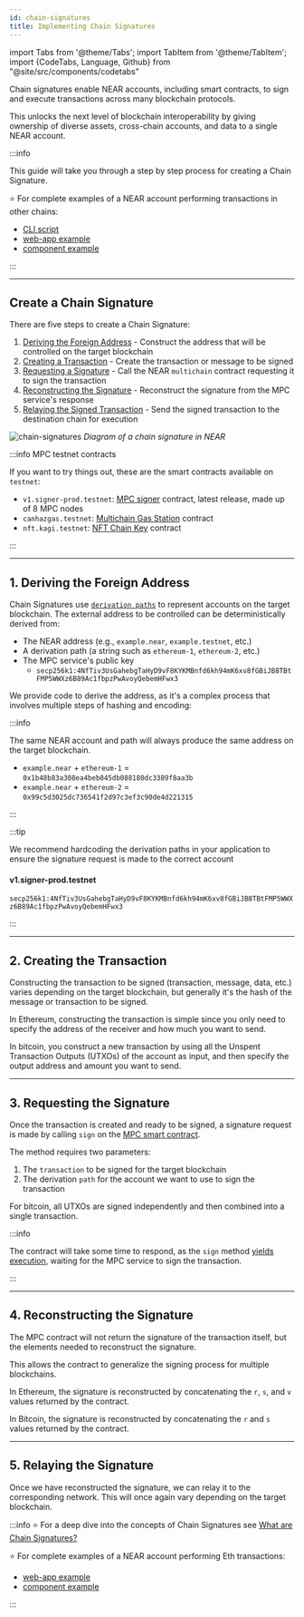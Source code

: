 ```yaml
---
id: chain-signatures
title: Implementing Chain Signatures
---
```


import Tabs from '@theme/Tabs';
import TabItem from '@theme/TabItem';
import {CodeTabs, Language, Github} from "@site/src/components/codetabs"

Chain signatures enable NEAR accounts, including smart contracts, to sign and execute transactions across many blockchain protocols.

This unlocks the next level of blockchain interoperability by giving ownership of diverse assets, cross-chain accounts, and data to a single NEAR account.

:::info

This guide will take you through a step by step process for creating a Chain Signature.

⭐️ For complete examples of a NEAR account performing transactions in other chains:

- [CLI script](https://github.com/mattlockyer/mpc-script)
- [web-app example](https://github.com/near-examples/near-multichain)
- [component example](https://test.near.social/bot.testnet/widget/chainsig-sign-eth-tx)

:::

---

## Create a Chain Signature

There are five steps to create a Chain Signature:

1. [Deriving the Foreign Address](#1-deriving-the-foreign-address) - Construct the address that will be controlled on the target blockchain
2. [Creating a Transaction](#2-creating-the-transaction) - Create the transaction or message to be signed
3. [Requesting a Signature](#3-requesting-the-signature) - Call the NEAR `multichain` contract requesting it to sign the transaction
4. [Reconstructing the Signature](#4-reconstructing-the-signature) - Reconstruct the signature from the MPC service's response
5. [Relaying the Signed Transaction](#5-relaying-the-signature) - Send the signed transaction to the destination chain for execution

![chain-signatures](/docs/assets/welcome-pages/chain-signatures-overview.png)
_Diagram of a chain signature in NEAR_

:::info MPC testnet contracts

If you want to try things out, these are the smart contracts available on `testnet`:

- `v1.signer-prod.testnet`: [MPC signer](https://github.com/near/mpc/tree/v0.2.0/contract) contract, latest release, made up of 8 MPC nodes
- `canhazgas.testnet`: [Multichain Gas Station](multichain-gas-relayer/gas-station.md) contract
- `nft.kagi.testnet`: [NFT Chain Key](nft-keys.md) contract

:::

---

## 1. Deriving the Foreign Address

Chain Signatures use [`derivation paths`](../../1.concepts/abstraction/chain-signatures.md#one-account-multiple-chains) to represent accounts on the target blockchain. The external address to be controlled can be deterministically derived from:

- The NEAR address (e.g., `example.near`, `example.testnet`, etc.)
- A derivation path (a string such as `ethereum-1`, `ethereum-2`, etc.)
- The MPC service's public key
  - `secp256k1:4NfTiv3UsGahebgTaHyD9vF8KYKMBnfd6kh94mK6xv8fGBiJB8TBtFMP5WWXz6B89Ac1fbpzPwAvoyQebemHFwx3`

We provide code to derive the address, as it's a complex process that involves multiple steps of hashing and encoding:

<Tabs groupId="code-tabs">
  <TabItem value="Ξ Ethereum">
    <Github language="js"
      url="https://github.com/near-examples/near-multichain/blob/main/src/services/ethereum.js" start="16" end="20" />

</TabItem>

<TabItem value="₿ Bitcoin">
    <Github language="js"
      url="https://github.com/near-examples/near-multichain/blob/main/src/services/bitcoin.js" start="12" end="16" />

</TabItem>

</Tabs>

:::info

The same NEAR account and path will always produce the same address on the target blockchain.

- `example.near` + `ethereum-1` = `0x1b48b83a308ea4beb845db088180dc3389f8aa3b`
- `example.near` + `ethereum-2` = `0x99c5d3025dc736541f2d97c3ef3c90de4d221315`

:::

:::tip

We recommend hardcoding the derivation paths in your application to ensure the signature request is made to the correct account

#### v1.signer-prod.testnet
`secp256k1:4NfTiv3UsGahebgTaHyD9vF8KYKMBnfd6kh94mK6xv8fGBiJB8TBtFMP5WWXz6B89Ac1fbpzPwAvoyQebemHFwx3`

:::

---

## 2. Creating the Transaction

Constructing the transaction to be signed (transaction, message, data, etc.) varies depending on the target blockchain, but generally it's the hash of the message or transaction to be signed.

<Tabs groupId="code-tabs">
  <TabItem value="Ξ Ethereum">
    <Github language="js"
      url="https://github.com/near-examples/near-multichain/blob/main/src/services/ethereum.js"
      start="46" end="73" />
    
In Ethereum, constructing the transaction is simple since you only need to specify the address of the receiver and how much you want to send.

</TabItem>

<TabItem value="₿ Bitcoin">
    <Github language="js"
      url="https://github.com/near-examples/near-multichain/blob/main/src/services/bitcoin.js"
      start="26" end="80" />

In bitcoin, you construct a new transaction by using all the Unspent Transaction Outputs (UTXOs) of the account as input, and then specify the output address and amount you want to send.

</TabItem>

</Tabs>

---

## 3. Requesting the Signature

Once the transaction is created and ready to be signed, a signature request is made by calling `sign` on the [MPC smart contract](https://github.com/near/mpc-recovery/blob/f31e39f710f2fb76706e7bb638a13cf1fa1dbf26/contract/src/lib.rs#L298).

The method requires two parameters:

  1. The `transaction` to be signed for the target blockchain
  2. The derivation `path` for the account we want to use to sign the transaction

<Tabs groupId="code-tabs">
  <TabItem value="Ξ Ethereum">
    <Github language="js"
      url="https://github.com/near-examples/near-multichain/blob/main/src/services/ethereum.js"
      start="75" end="82" />

</TabItem>

  <TabItem value="₿ Bitcoin">
    <Github language="js"
      url="https://github.com/near-examples/near-multichain/blob/main/src/services/bitcoin.js"
      start="82" end="101" />

For bitcoin, all UTXOs are signed independently and then combined into a single transaction.

</TabItem>

</Tabs>

:::info

The contract will take some time to respond, as the `sign` method [yields execution](/blog/yield-resume), waiting for the MPC service to sign the transaction.

:::

---

## 4. Reconstructing the Signature

The MPC contract will not return the signature of the transaction itself, but the elements needed to reconstruct the signature.

This allows the contract to generalize the signing process for multiple blockchains.

<Tabs groupId="code-tabs">
  <TabItem value="Ξ Ethereum">
    <Github language="js"
      url="https://github.com/near-examples/near-multichain/blob/main/src/services/ethereum.js"
      start="84" end="95" />

In Ethereum, the signature is reconstructed by concatenating the `r`, `s`, and `v` values returned by the contract.

</TabItem>

<TabItem value="₿ Bitcoin">
    <Github language="js"
      url="https://github.com/near-examples/near-multichain/blob/main/src/services/bitcoin.js"
      start="103" end="114" />

In Bitcoin, the signature is reconstructed by concatenating the `r` and `s` values returned by the contract.

</TabItem>

</Tabs>

---

## 5. Relaying the Signature

Once we have reconstructed the signature, we can relay it to the corresponding network. This will once again vary depending on the target blockchain.

<Tabs groupId="code-tabs">
  <TabItem value="Ξ Ethereum">
    <Github language="js"
      url="https://github.com/near-examples/near-multichain/blob/main/src/services/ethereum.js"
      start="105" end="109" />

</TabItem>

<TabItem value="₿ Bitcoin">
    <Github language="js"
      url="https://github.com/near-examples/near-multichain/blob/main/src/services/bitcoin.js"
      start="117" end="125" />

</TabItem>

</Tabs>

:::info
⭐️ For a deep dive into the concepts of Chain Signatures see [What are Chain Signatures?](/concepts/abstraction/chain-signatures)

⭐️ For complete examples of a NEAR account performing Eth transactions:

- [web-app example](https://github.com/near-examples/near-multichain)
- [component example](https://test.near.social/bot.testnet/widget/chainsig-sign-eth-tx)

:::
